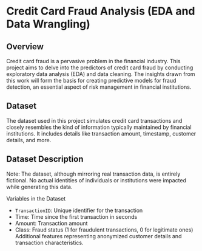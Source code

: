 # Credit Card Fraud Analysis (EDA and Data Wrangling)
## Overview
Credit card fraud is a pervasive problem in the financial industry. This project aims to delve into the predictors of credit card fraud by conducting exploratory data analysis (EDA) and data cleaning. The insights drawn from this work will form the basis for creating predictive models for fraud detection, an essential aspect of risk management in financial institutions.

## Dataset
The dataset used in this project simulates credit card transactions and closely resembles the kind of information typically maintained by financial institutions. It includes details like transaction amount, timestamp, customer details, and more.

## Dataset Description
Note: The dataset, although mirroring real transaction data, is entirely fictional. No actual identities of individuals or institutions were impacted while generating this data.

Variables in the Dataset

- `TransactionID`: Unique identifier for the transaction
- Time: Time since the first transaction in seconds
- Amount: Transaction amount
- Class: Fraud status (1 for fraudulent transactions, 0 for legitimate ones)
Additional features representing anonymized customer details and transaction characteristics.
